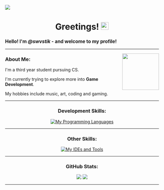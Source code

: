 ![](https://komarev.com/ghpvc/?username=swvstik&color=red)

<h1 align="center">Greetings! <img src="https://media0.giphy.com/media/26DN81TqLPIzBlksw/giphy.gif" width="25"></h1>

<h3 style="font-size:110%;">Hello! I'm <i>@swvstik</i> - and welcome to my profile!</h3>

---

<img align='right' src="https://media3.giphy.com/media/PhE9yZiXP0tGgK3vcP/giphy.gif?cid=790b76118adacf7befb007acb642e7cfda2354c259e4f453&rid=giphy.gif&ct=s" width="120">

  
### About Me:

I'm a third year student pursuing CS.

I'm currently trying to explore more into **Game Development**.

My hobbies include music, art, coding and gaming.

---

<div align="center">

### Development Skills: 
[![My Programming Languages](https://skillicons.dev/icons?i=c,cpp,cs,python,js,css,lua)](https://skillicons.dev)

---

### Other Skills:
[![My IDEs and Tools](https://skillicons.dev/icons?i=ps,pr,blender,ae,unity)](https://skillicons.dev)

---

  
### GitHub Stats:

<img src="https://github-readme-stats.vercel.app/api?username=swvstik&show_icons=true&include_all_commits=true&theme=dark"> 
<img src="https://github-readme-stats.vercel.app/api/top-langs/?username=swvstik&layout=compact&theme=dark#gh-dark-mode-only">

---
</br>
</div>

